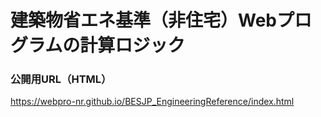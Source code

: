 # 建築物省エネ基準（非住宅）Webプログラムの計算ロジック

### 公開用URL（HTML）
https://webpro-nr.github.io/BESJP_EngineeringReference/index.html
